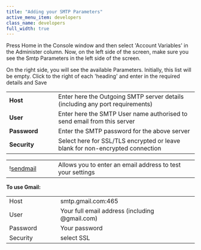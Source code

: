 ```yaml
---
title: "Adding your SMTP Parameters"
active_menu_item: developers
class_name: developers
full_width: true
---
```



Press Home in the Console window and then select 'Account Variables' in the Administer column. Now, on the left side of the screen, make sure you see the Smtp Parameters in the left side of the screen.

On the right side, you will see the available Parameters. Initially, this list will be empty. Click to the right of each 'heading' and enter in the required details and Save

<table>
<tr>
<td width="112">
  <strong>Host</strong>

</td>
<td width="19">
</td>
<td width="716">
Enter here the Outgoing SMTP server details (including any port requirements)

</td>
</tr>
<tr>
<td width="112">
  <strong>User</strong>

</td>
<td width="19">
</td>
<td width="716">
Enter here the SMTP User name authorised to send email from this server

</td>
</tr>
<tr>
<td width="112">
  <strong>Password</strong>

</td>
<td width="19">
</td>
<td width="716">
Enter the SMTP password for the above server

</td>
</tr>
<tr>
<td width="112">
  <strong>Security</strong>

</td>
<td width="19">
</td>
<td width="716">
Select here for SSL/TLS encrypted or leave blank for non-encrypted connection

</td>
</tr>
</table>

<table>
<tr>
<td width="96">
  !<a href="/img/docs/sendmail.png">sendmail</a>

</td>
<td width="20">
</td>
<td width="550">
Allows you to enter an email address to test your settings

</td>
</tr>
</table>

**To use Gmail:**

<table>
<tr>
<td width="111">
Host

</td>
<td width="22">
</td>
<td width="533">
smtp.gmail.com:465

</td>
</tr>
<tr>
<td width="111">
User

</td>
<td width="22">
</td>
<td width="533">
Your full email address (including @gmail.com)

</td>
</tr>
<tr>
<td width="111">
Password

</td>
<td width="22">
</td>
<td width="533">
Your password

</td>
</tr>
<tr>
<td width="111">
Security

</td>
<td width="22">
</td>
<td width="533">
select SSL

</td>
</tr>
</table>
